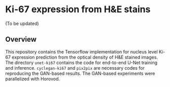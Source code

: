 # Ki-67 expression from H&E stains

(To be updated)

## Overview
This repository contains the Tensorflow implementation for nucleus level Ki-67 expression prediction from the optical density of H&E stained images. The directory `unet-ki67` contains the code for end-to-end U-Net training and inference. `cyclegan-ki67` and `pix2pix` are necessary codes for reproducing the GAN-based results. The GAN-based experiments were parallelized with Horovod. 